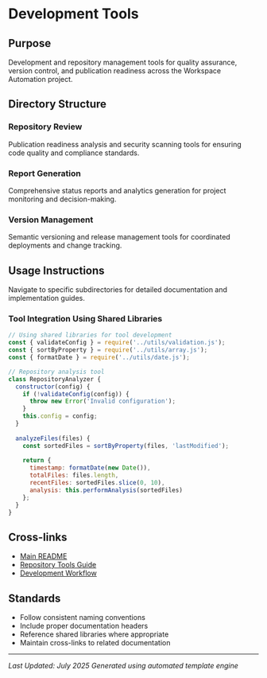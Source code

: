 # Development Tools

## Purpose

Development and repository management tools for quality assurance, version control, and publication readiness across the Workspace Automation project.

## Directory Structure

### Repository Review
Publication readiness analysis and security scanning tools for ensuring code quality and compliance standards.

### Report Generation
Comprehensive status reports and analytics generation for project monitoring and decision-making.

### Version Management
Semantic versioning and release management tools for coordinated deployments and change tracking.

## Usage Instructions

Navigate to specific subdirectories for detailed documentation and implementation guides.

### Tool Integration Using Shared Libraries

```javascript
// Using shared libraries for tool development
const { validateConfig } = require('../utils/validation.js');
const { sortByProperty } = require('../utils/array.js');
const { formatDate } = require('../utils/date.js');

// Repository analysis tool
class RepositoryAnalyzer {
  constructor(config) {
    if (!validateConfig(config)) {
      throw new Error('Invalid configuration');
    }
    this.config = config;
  }
  
  analyzeFiles(files) {
    const sortedFiles = sortByProperty(files, 'lastModified');
    
    return {
      timestamp: formatDate(new Date()),
      totalFiles: files.length,
      recentFiles: sortedFiles.slice(0, 10),
      analysis: this.performAnalysis(sortedFiles)
    };
  }
}
```

## Cross-links

- [Main README](/README.md)
- [Repository Tools Guide](/docs/tools/README.md)
- [Development Workflow](/docs/diagrams/DEVELOPMENT_WORKFLOW.md)

## Standards

- Follow consistent naming conventions
- Include proper documentation headers
- Reference shared libraries where appropriate
- Maintain cross-links to related documentation

---

*Last Updated: July 2025*
*Generated using automated template engine*
